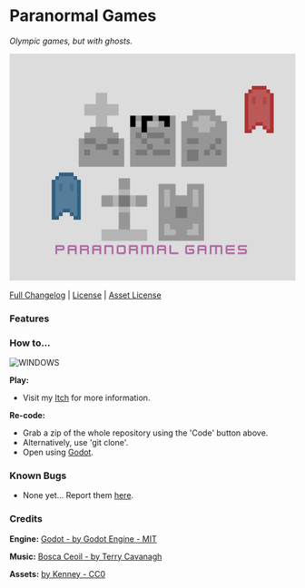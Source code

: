 # Paranormal Games

*Olympic games, but with ghosts.*

![Game screenshot](APP.png)

[Full Changelog](https://github.com/FTEdianiaK/Paranormal-Games/compare/) | [License](https://github.com/FTEdianiaK/xxx/blob/main/LICENSE) | [Asset License](https://creativecommons.org/licenses/by-sa/4.0/)

### Features


### How to...
![WINDOWS](https://img.shields.io/badge/WINDOWS-blue?style=for-the-badge)

**Play:**
- Visit my [Itch](https://edianiak.itch.io/lm) for more information.

**Re-code:**
- Grab a zip of the whole repository using the 'Code' button above.
- Alternatively, use 'git clone'.
- Open using [Godot](https://godotengine.org/).

### Known Bugs
- None yet... Report them [here](https://github.com/FTEdianiaK/Paranormal-Games/issues).

### Credits

**Engine:** [Godot - by Godot Engine - MIT](https://godotengine.org/)

**Music:** [Bosca Ceoil - by Terry Cavanagh](https://boscaceoil.net/)

**Assets:** [by Kenney - CC0](https://kenney.nl/assets)
